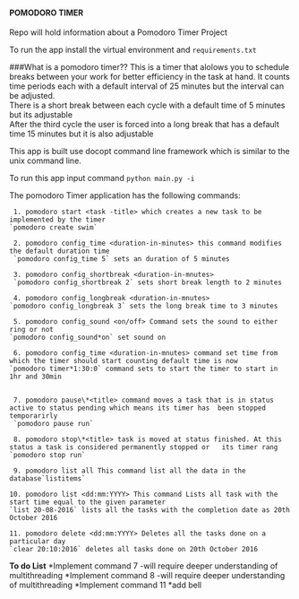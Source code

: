 #### POMODORO TIMER
Repo will hold information about a Pomodoro Timer Project

To run the app install the virtual environment and `requirements.txt`

###What is a pomodoro timer??
This is a timer that alolows you to schedule breaks between your work for better efficiency in the task at hand. It counts time periods each with a default interval of 25 minutes but the interval can be adjusted.  
There is a short break between each cycle with a default time of 5 minutes but its adjustable  
After the third cycle the user is forced into a long break that has a default time 15 minutes but it is also adjustable  

This app is built use docopt command line framework which is similar to the unix command line.

To run this app input command `python main.py -i`

The pomodoro Timer application has the following commands:

     1. pomodoro start <task -title> which creates a new task to be implemented by the timer 
    `pomodoro create swim` 
     
     2. pomodoro config_time <duration-in-minutes> this command modifies the default duration time 
     `pomodoro config_time 5` sets an duration of 5 minutes 
    
     3. pomodoro config_shortbreak <duration-in-mnutes> 
     `pomodoro config_shortbreak 2` sets short break length to 2 minutes 

     4. pomodoro config_longbreak <duration-in-mnutes> 
    `pomodoro config_longbreak 3` sets the long break time to 3 minutes 

     5. pomodoro config_sound <on/off> Command sets the sound to either ring or not 
    `pomodoro config_sound*on` set sound on 

     6. pomodoro config_time <duration-in-mnutes> command set time from which the timer should start counting default time is now  
    `pomodoro timer*1:30:0` command sets to start the timer to start in 1hr and 30min  

   
     7. pomodoro pause\*<title> command moves a task that is in status active to status pending which means its timer has  been stopped temporarirly  
     `pomodoro pause run` 

     8. pomodoro stop\*<title> task is moved at status finished. At this status a task is considered permanently stopped or   its timer rang `pomodoro stop run`
    
     9. pomodoro list all This command list all the data in the database`listitems`

    10. pomodoro list <dd:mm:YYYY> This command Lists all task with the start time equal to the given parameter  
    `list 20-08-2016` lists all the tasks with the completion date as 20th October 2016  

    11. pomodoro delete <dd:mm:YYYY> Deletes all the tasks done on a particular day
    `clear 20:10:2016` deletes all tasks done on 20th October 2016

__To do List__
  *Implement command 7 -will require deeper understanding of multithreading
  *Implement command 8 -will require deeper understanding of multithreading
  *Implement command 11
  *add bell


